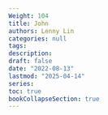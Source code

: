 ```yaml
---
Weight: 104
title: John
authors: Lenny Lin
categories: null
tags: 
description: 
draft: false
date: "2022-08-13"
lastmod: "2025-04-14"
series:
toc: true
bookCollapseSection: true
---
```








